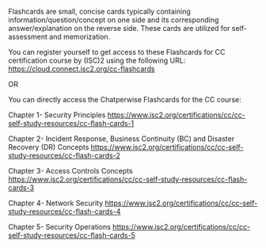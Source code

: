 Flashcards are small, concise cards typically containing information/question/concept on one side and its corresponding answer/explanation on the reverse side. These cards are utilized for self-assessment and memorization.

You can register yourself to get access to these Flashcards for CC certification course by (ISC)2 using the following URL:
https://cloud.connect.isc2.org/cc-flashcards

OR

You can directly access the Chatperwise Flashcards for the CC course:

Chapter 1- Security Principles
https://www.isc2.org/certifications/cc/cc-self-study-resources/cc-flash-cards-1

Chapter 2- Incident Response, Business Continuity (BC) and Disaster Recovery (DR) Concepts
https://www.isc2.org/certifications/cc/cc-self-study-resources/cc-flash-cards-2

Chapter 3- Access Controls Concepts
https://www.isc2.org/certifications/cc/cc-self-study-resources/cc-flash-cards-3

Chapter 4- Network Security
https://www.isc2.org/certifications/cc/cc-self-study-resources/cc-flash-cards-4

Chapter 5- Security Operations
https://www.isc2.org/certifications/cc/cc-self-study-resources/cc-flash-cards-5
